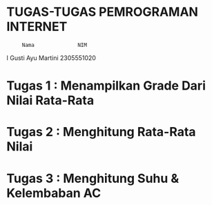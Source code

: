 TUGAS-TUGAS PEMROGRAMAN INTERNET
================================
         Nama	           NIM
I Gusti Ayu Martini	2305551020

Tugas 1 : Menampilkan Grade Dari Nilai Rata-Rata
================================================
Tugas 2 : Menghitung Rata-Rata Nilai
================================================
Tugas 3 : Menghitung Suhu & Kelembaban AC
================================================



